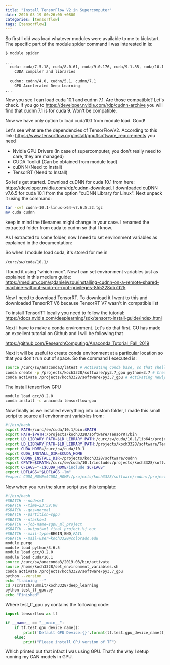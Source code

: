 ```yaml
---
title: "Install TensorFlow V2 in Supercomputer"
date: 2020-03-19 00:26:00 +0800
categories: [tensorflow]
tags: [tensorflow]
---
```


So first I did was load whatever modules were available to me to kickstart. The specific part of the module spider command I was interested in is:

```bash
$ module spider

...
  cuda: cuda/7.5.18, cuda/8.0.61, cuda/9.0.176, cuda/9.1.85, cuda/10.1
    CUDA compiler and libraries

  cudnn: cudnn/4.0, cudnn/5.1, cudnn/7.1
    GPU Accelerated Deep Learning
...
```

Now you see I can load cuda 10.1 and cudnn 7.1. Are those compatible? Let's check.  If you go to https://developer.nvidia.com/rdp/cudnn-archive you will find that cudnn 7.1 is for cuda 9. Won't be compatible. 

Now we have only option to load cuda10.1 from module load. Good!

Let's see what are the dependencies of TensorFlowV2. According to this link: https://www.tensorflow.org/install/gpu#software_requirements you need

- Nvidia GPU Drivers (In case of supercomputer, you don't really need to care, they are managed)
- CUDA Toolkit (Can be obtained from module load)
- cuDNN (Need to Install)
- TensorRT (Need to Install)

So let's get started. Download cuDNN for cuda 10.1 from here: https://developer.nvidia.com/rdp/cudnn-download. I downloaded cuDNN v7.6.5 for cuda 10.1 from the option "cuDNN Library for Linux". Next unpack it using the command: 

```bash
tar -xvf cudnn-10.1-linux-x64-v7.6.5.32.tgz
mv cuda cudnn
```

keep in mind the filenames might change in your case. I renamed the extracted folder from cuda to cudnn so that I know.

As I extracted to some folder, now I need to set environment variables as explained in the documentation:

So when I module load cuda, it's stored for me in 

```bash
/curc/sw/cuda/10.1/
```

I found it using "which nvcc". Now I can set environment variables just as explained in this medium guide: https://medium.com/@danielwzou/installing-cudnn-on-a-remote-shared-machine-without-sudo-or-root-privileges-855228db7d25

Now I need to download TensorRT. To download it I went to this and downloaded TensorRT V6 because TensorRT V7 wasn't in compatible list

To install TensorRT locally you need to follow the tutorial: https://docs.nvidia.com/deeplearning/sdk/tensorrt-install-guide/index.html

Next I have to make a conda environment. Let's do that first. CU has made an excellent tutorial on Github and I will be following that

https://github.com/ResearchComputing/Anaconda_Tutorial_Fall_2019

Next it will be useful to create conda environment at a particular location so that you don't run out of space. So the command I executed is:

```bash
source /curc/sw/anaconda3/latest # Activating conda base, so that shell recognizes conda commands
conda create -p /projects/koch3328/software/py3.7_gpu python=3.7 # Creating conda environment
conda activate /projects/koch3328/software/py3.7_gpu # Activating newly created environment
```

The install tensorflow GPU

```bash
module load gcc/8.2.0
conda install -c anaconda tensorflow-gpu
```

Now finally as we installed everything into custom folder, I made this small script to source all environment variables from:

```bash
#!/bin/bash
export PATH=/curc/sw/cuda/10.1/bin:$PATH
export PATH=$PATH:/projects/koch3328/software/TensorRT/bin
export LD_LIBRARY_PATH=$LD_LIBRARY_PATH:/curc/sw/cuda/10.1/lib64:/projects/koch3328/software/cudnn/lib64
export LD_LIBRARY_PATH=$LD_LIBRARY_PATH:/projects/koch3328/software/TensorRT/lib
export CUDA_HOME=/curc/sw/cuda/10.1
export CUDA_INSTALL_DIR=$CUDA_HOME
export CUDNN_INSTALL_DIR=/projects/koch3328/software/cudnn
export CPATH=$CPATH:/curc/sw/cuda/10.1/include:/projects/koch3328/software/TensorRT/include:/projects/koch3328/software/cudnn/include
export CFLAGS="-I$CUDA_HOME/include $CFLAGS"
export LDFLAGS="$LDFLAGS -lm"
#export CUDA_HOME=$CUDA_HOME:/projects/koch3328/software/cudnn:/projects/koch3328/software/TensorRT

```

Now when you run the slurm script use this template:

```bash
#!/bin/bash
#SBATCH --nodes=1
#SBATCH --time=23:59:00
#SBATCH --qos=normal
#SBATCH --partition=sgpu
#SBATCH --ntasks=1
#SBATCH --job-name=sgpu_ml_project
#SBATCH --output=ml_final_project.%j.out
#SBATCH --mail-type=BEGIN,END,FAIL
#SBATCH --mail-user=koch3328@colorado.edu
module purge
module load python/3.6.5
module load gcc/8.2.0
module load cuda/10.1
source /curc/sw/anaconda3/2019.03/bin/activate
source /home/koch3328/set_environment_variables.sh
conda activate /projects/koch3328/software/py3.7_gpu
python --version
echo "training --"
cd /scratch/summit/koch3328/deep_learning
python test_tf_gpu.py
echo "Finished"

```

Where test_tf_gpu.py contains the following code:

```python
import tensorflow as tf

if __name__ == "__main__":
    if tf.test.gpu_device_name():
        print('Default GPU Device:{}'.format(tf.test.gpu_device_name()))
    else:
        print("Please install GPU version of TF")
```

Which printed out that infact I was using GPU. That's the way I setup running my GAN models in GPU.













































 